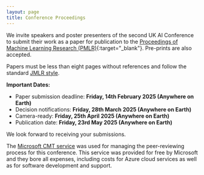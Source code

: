 ```yaml
---
layout: page
title: Conference Proceedings
---
```


We invite speakers and poster presenters of the second UK AI Conference to submit their work as a paper for publication to the
[Proceedings of Machine Learning Research (PMLR)](https://proceedings.mlr.press/){:target="_blank"}. Pre-prints are 
also accepted.

Papers must be less than eight pages without references and follow the standard [JMLR style](https://ctan.org/tex-archive/macros/latex/contrib/jmlr).

**Important Dates:**

- Paper submission deadline: **Friday, 14th February 2025 (Anywhere on Earth)**
- Decision notifications: **Friday, 28th March 2025 (Anywhere on Earth)**
- Camera-ready: **Friday, 25th April 2025 (Anywhere on Earth)**
- Publication date: **Friday, 23rd May 2025 (Anywhere on Earth)**

We look forward to receiving your submissions.

The [Microsoft CMT service](https://cmt3.research.microsoft.com/Conference/Recent) was used for managing the peer-reviewing process for this conference. This service was provided for free by Microsoft and they bore all expenses, including costs for Azure cloud services as well as for software development and support.
